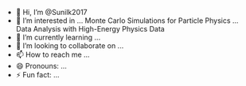 - 👋 Hi, I’m @Sunilk2017
- 👀 I’m interested in ... Monte Carlo Simulations for Particle Physics
                       ... Data Analysis with High-Energy Physics Data
- 🌱 I’m currently learning ...
- 💞️ I’m looking to collaborate on ...
- 📫 How to reach me ...
- 😄 Pronouns: ...
- ⚡ Fun fact: ...

<!---
Sunilk2017/Sunilk2017 is a ✨ special ✨ repository because its `README.md` (this file) appears on your GitHub profile.
You can click the Preview link to take a look at your changes.
--->
